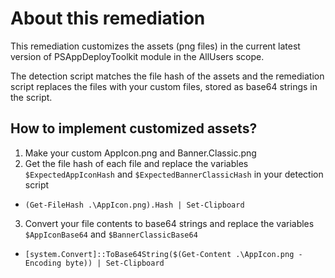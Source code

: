 # About this remediation
This remediation customizes the assets (png files) in the current latest version of  PSAppDeployToolkit  module in the AllUsers scope.

The detection script matches the file hash of the assets and the remediation script replaces the files with your custom files, stored as base64 strings in the script.

## How to implement customized assets?
1. Make your custom AppIcon.png and Banner.Classic.png
2. Get the file hash of each file and replace the variables `$ExpectedAppIconHash` and `$ExpectedBannerClassicHash` in your detection script
 - `(Get-FileHash .\AppIcon.png).Hash | Set-Clipboard`
3. Convert your file contents to base64 strings and replace the variables `$AppIconBase64` and `$BannerClassicBase64`
 - `[system.Convert]::ToBase64String($(Get-Content .\AppIcon.png -Encoding byte)) | Set-Clipboard`